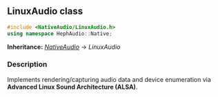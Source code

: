 ## LinuxAudio class
```c++
#include <NativeAudio/LinuxAudio.h>
using namespace HephAudio::Native;
```
**Inheritance:** *[NativeAudio](/docs/HephAudio/NativeAudio/NativeAudio.md)* -> *LinuxAudio*

### Description
Implements rendering/capturing audio data and device enumeration via **Advanced Linux Sound Architecture (ALSA)**.
